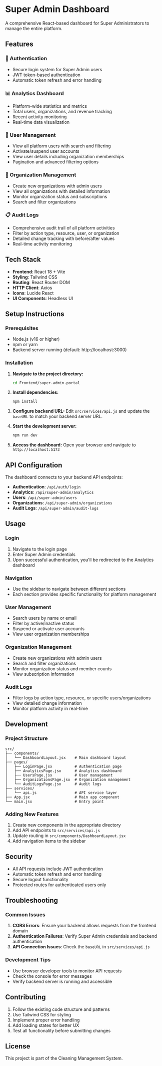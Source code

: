 # Super Admin Dashboard

A comprehensive React-based dashboard for Super Administrators to manage the entire platform.

## Features

### 🔐 Authentication
- Secure login system for Super Admin users
- JWT token-based authentication
- Automatic token refresh and error handling

### 📊 Analytics Dashboard
- Platform-wide statistics and metrics
- Total users, organizations, and revenue tracking
- Recent activity monitoring
- Real-time data visualization

### 👥 User Management
- View all platform users with search and filtering
- Activate/suspend user accounts
- View user details including organization memberships
- Pagination and advanced filtering options

### 🏢 Organization Management
- Create new organizations with admin users
- View all organizations with detailed information
- Monitor organization status and subscriptions
- Search and filter organizations

### 📋 Audit Logs
- Comprehensive audit trail of all platform activities
- Filter by action type, resource, user, or organization
- Detailed change tracking with before/after values
- Real-time activity monitoring

## Tech Stack

- **Frontend**: React 18 + Vite
- **Styling**: Tailwind CSS
- **Routing**: React Router DOM
- **HTTP Client**: Axios
- **Icons**: Lucide React
- **UI Components**: Headless UI

## Setup Instructions

### Prerequisites
- Node.js (v16 or higher)
- npm or yarn
- Backend server running (default: http://localhost:3000)

### Installation

1. **Navigate to the project directory:**
   ```bash
   cd Frontend/super-admin-portal
   ```

2. **Install dependencies:**
   ```bash
   npm install
   ```

3. **Configure backend URL:**
   Edit `src/services/api.js` and update the `baseURL` to match your backend server URL.

4. **Start the development server:**
   ```bash
   npm run dev
   ```

5. **Access the dashboard:**
   Open your browser and navigate to `http://localhost:5173`

## API Configuration

The dashboard connects to your backend API endpoints:

- **Authentication**: `/api/auth/login`
- **Analytics**: `/api/super-admin/analytics`
- **Users**: `/api/super-admin/users`
- **Organizations**: `/api/super-admin/organizations`
- **Audit Logs**: `/api/super-admin/audit-logs`

## Usage

### Login
1. Navigate to the login page
2. Enter Super Admin credentials
3. Upon successful authentication, you'll be redirected to the Analytics dashboard

### Navigation
- Use the sidebar to navigate between different sections
- Each section provides specific functionality for platform management

### User Management
- Search users by name or email
- Filter by active/inactive status
- Suspend or activate user accounts
- View user organization memberships

### Organization Management
- Create new organizations with admin users
- Search and filter organizations
- Monitor organization status and member counts
- View subscription information

### Audit Logs
- Filter logs by action type, resource, or specific users/organizations
- View detailed change information
- Monitor platform activity in real-time

## Development

### Project Structure
```
src/
├── components/
│   └── DashboardLayout.jsx    # Main dashboard layout
├── pages/
│   ├── LoginPage.jsx          # Authentication page
│   ├── AnalyticsPage.jsx      # Analytics dashboard
│   ├── UsersPage.jsx          # User management
│   ├── OrganizationsPage.jsx  # Organization management
│   └── AuditLogsPage.jsx      # Audit logs
├── services/
│   └── api.js                 # API service layer
├── App.jsx                    # Main app component
└── main.jsx                   # Entry point
```

### Adding New Features
1. Create new components in the appropriate directory
2. Add API endpoints to `src/services/api.js`
3. Update routing in `src/components/DashboardLayout.jsx`
4. Add navigation items to the sidebar

## Security

- All API requests include JWT authentication
- Automatic token refresh and error handling
- Secure logout functionality
- Protected routes for authenticated users only

## Troubleshooting

### Common Issues

1. **CORS Errors**: Ensure your backend allows requests from the frontend domain
2. **Authentication Failures**: Verify Super Admin credentials and backend authentication
3. **API Connection Issues**: Check the `baseURL` in `src/services/api.js`

### Development Tips

- Use browser developer tools to monitor API requests
- Check the console for error messages
- Verify backend server is running and accessible

## Contributing

1. Follow the existing code structure and patterns
2. Use Tailwind CSS for styling
3. Implement proper error handling
4. Add loading states for better UX
5. Test all functionality before submitting changes

## License

This project is part of the Cleaning Management System.
